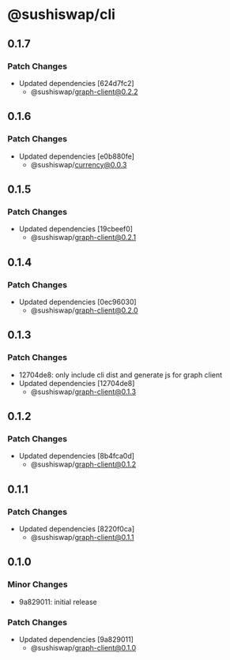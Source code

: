 # @sushiswap/cli

## 0.1.7

### Patch Changes

- Updated dependencies [624d7fc2]
  - @sushiswap/graph-client@0.2.2

## 0.1.6

### Patch Changes

- Updated dependencies [e0b880fe]
  - @sushiswap/currency@0.0.3

## 0.1.5

### Patch Changes

- Updated dependencies [19cbeef0]
  - @sushiswap/graph-client@0.2.1

## 0.1.4

### Patch Changes

- Updated dependencies [0ec96030]
  - @sushiswap/graph-client@0.2.0

## 0.1.3

### Patch Changes

- 12704de8: only include cli dist and generate js for graph client
- Updated dependencies [12704de8]
  - @sushiswap/graph-client@0.1.3

## 0.1.2

### Patch Changes

- Updated dependencies [8b4fca0d]
  - @sushiswap/graph-client@0.1.2

## 0.1.1

### Patch Changes

- Updated dependencies [8220f0ca]
  - @sushiswap/graph-client@0.1.1

## 0.1.0

### Minor Changes

- 9a829011: initial release

### Patch Changes

- Updated dependencies [9a829011]
  - @sushiswap/graph-client@0.1.0
